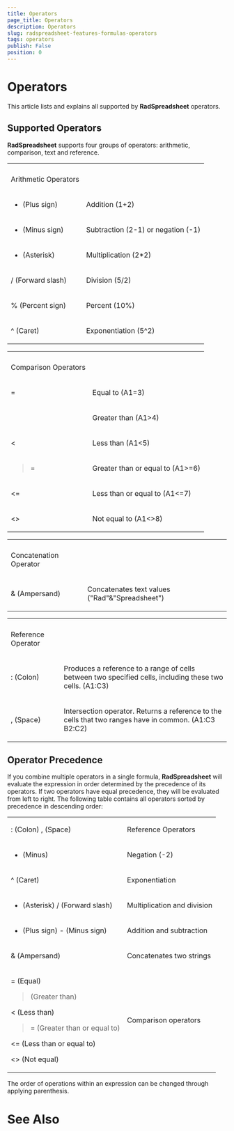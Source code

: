 ```yaml
---
title: Operators
page_title: Operators
description: Operators
slug: radspreadsheet-features-formulas-operators
tags: operators
publish: False
position: 0
---
```


# Operators



This article lists and explains all supported by __RadSpreadsheet__ operators.
      

## Supported Operators

__RadSpreadsheet__ supports four groups of operators: arithmetic, comparison, text and reference.
        
<table><th><tr><td>

Arithmetic Operators</td><td></td></tr></th><tr><td>

+ (Plus sign)</td><td>

Addition (1+2)</td></tr><tr><td>

- (Minus sign)</td><td>

Subtraction (2-1) or negation (-1)</td></tr><tr><td>

* (Asterisk)</td><td>

Multiplication (2*2)</td></tr><tr><td>

/ (Forward slash)</td><td>

Division (5/2)</td></tr><tr><td>

% (Percent sign)</td><td>

Percent (10%)</td></tr><tr><td>

^ (Caret)</td><td>

Exponentiation (5^2)</td></tr></table>
<table><th><tr><td>

Comparison Operators</td><td></td></tr></th><tr><td>

=</td><td>

Equal to (A1=3)</td></tr><tr><td>

></td><td>

Greater than (A1>4)</td></tr><tr><td>

<</td><td>

Less than (A1<5)</td></tr><tr><td>

>=</td><td>

Greater than or equal to (A1>=6)</td></tr><tr><td>

<=</td><td>

Less than or equal to (A1<=7)</td></tr><tr><td>

<></td><td>

Not equal to (A1<>8)</td></tr></table>
<table><th><tr><td>

Concatenation Operator</td><td></td></tr></th><tr><td>

& (Ampersand)</td><td>

Concatenates text values ("Rad"&"Spreadsheet")</td></tr></table>
<table><th><tr><td>

Reference Operator</td><td></td></tr></th><tr><td>

: (Colon)</td><td>

Produces a reference to a range of cells between two specified cells, including these two cells. (A1:C3)</td></tr><tr><td>

, (Space)</td><td>

Intersection operator. Returns a reference to the cells that two ranges have in common. (A1:C3 B2:C2)</td></tr></table>

## Operator Precedence

If you combine multiple operators in a single formula, __RadSpreadsheet__ will evaluate the expression in order determined by the
          precedence of its operators. If two operators have equal precedence, they will be evaluated from left to right. The following table contains all
          operators sorted by precedence in descending order:
        
<table><tr><td>

: (Colon) , (Space)</td><td>

Reference Operators</td></tr><tr><td>

- (Minus)</td><td>

Negation (-2)</td></tr><tr><td>

^ (Caret)</td><td>

Exponentiation</td></tr><tr><td>

* (Asterisk) / (Forward slash)</td><td>

Multiplication and division</td></tr><tr><td>

+ (Plus sign) - (Minus sign)</td><td>

Addition and subtraction</td></tr><tr><td>

& (Ampersand)</td><td>

Concatenates two strings</td></tr><tr><td>

= (Equal)

> (Greater than)

< (Less than)

>= (Greater than or equal to)

<= (Less than or equal to)

<> (Not equal)</td><td>

Comparison operators</td></tr></table>

The order of operations within an expression can be changed through applying parenthesis.

# See Also

